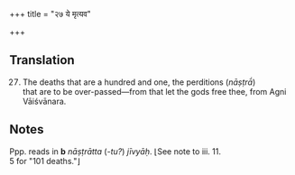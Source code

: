 +++
title = "२७ ये मृत्यव"

+++
## Translation
27. The deaths that are a hundred and one, the perditions (*nāṣṭrā́*)  
that are to be over-passed—from that let the gods free thee, from Agni  
Vāiśvānara.

## Notes
Ppp. reads in **b** *nāṣṭrātta* (*-tu?*) *jīvyāḥ*. ⌊See note to iii. 11.  
5 for "101 deaths."⌋
